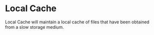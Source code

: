 # Local Cache

Local Cache will maintain a local cache of files that have been obtained from a slow storage medium.
